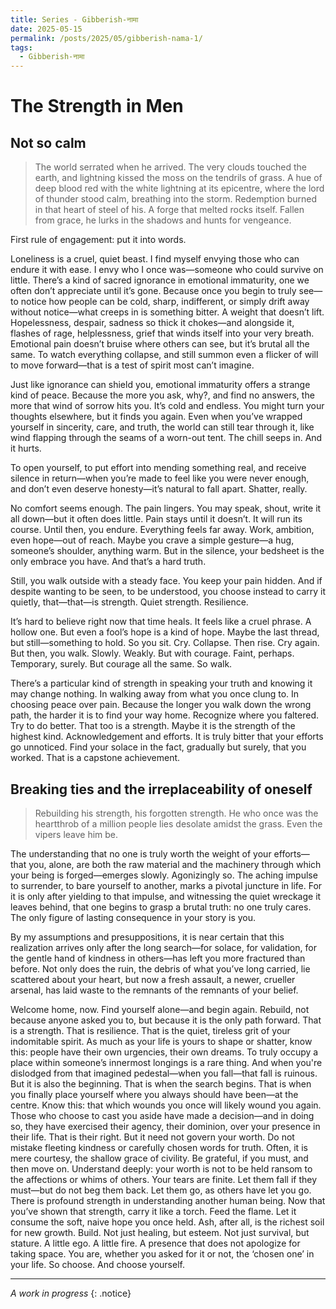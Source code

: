 ```yaml
---
title: Series - Gibberish-नामा
date: 2025-05-15
permalink: /posts/2025/05/gibberish-nama-1/
tags:
  - Gibberish-नामा
---
```


# The Strength in Men

## Not so calm

> The world serrated when he arrived. The very clouds touched the earth, and lightning kissed the moss on the tendrils of grass. A hue of deep blood red with the white lightning at its epicentre, where the lord of thunder stood calm, breathing into the storm. Redemption burned in that heart of steel of his. A forge that melted rocks itself. Fallen from grace, he lurks in the shadows and hunts for vengeance.

First rule of engagement: put it into words.

Loneliness is a cruel, quiet beast. I find myself envying those who can endure it with ease. I envy who I once was—someone who could survive on little. There’s a kind of sacred ignorance in emotional immaturity, one we often don’t appreciate until it’s gone. Because once you begin to truly see—to notice how people can be cold, sharp, indifferent, or simply drift away without notice—what creeps in is something bitter. A weight that doesn’t lift. Hopelessness, despair, sadness so thick it chokes—and alongside it, flashes of rage, helplessness, grief that winds itself into your very breath. Emotional pain doesn’t bruise where others can see, but it’s brutal all the same. To watch everything collapse, and still summon even a flicker of will to move forward—that is a test of spirit most can’t imagine.

Just like ignorance can shield you, emotional immaturity offers a strange kind of peace. Because the more you ask, why?, and find no answers, the more that wind of sorrow hits you. It’s cold and endless. You might turn your thoughts elsewhere, but it finds you again. Even when you’ve wrapped yourself in sincerity, care, and truth, the world can still tear through it, like wind flapping through the seams of a worn-out tent. The chill seeps in. And it hurts.

To open yourself, to put effort into mending something real, and receive silence in return—when you’re made to feel like you were never enough, and don’t even deserve honesty—it’s natural to fall apart. Shatter, really.

No comfort seems enough. The pain lingers. You may speak, shout, write it all down—but it often does little. Pain stays until it doesn’t. It will run its course. Until then, you endure. Everything feels far away. Work, ambition, even hope—out of reach. Maybe you crave a simple gesture—a hug, someone’s shoulder, anything warm. But in the silence, your bedsheet is the only embrace you have. And that’s a hard truth.

Still, you walk outside with a steady face. You keep your pain hidden. And if despite wanting to be seen, to be understood, you choose instead to carry it quietly, that—that—is strength. Quiet strength. Resilience.

It’s hard to believe right now that time heals. It feels like a cruel phrase. A hollow one. But even a fool’s hope is a kind of hope. Maybe the last thread, but still—something to hold. So you sit. Cry. Collapse. Then rise. Cry again. But then, you walk. Slowly. Weakly. But with courage. Faint, perhaps. Temporary, surely. But courage all the same.
So walk.

There’s a particular kind of strength in speaking your truth and knowing it may change nothing. In walking away from what you once clung to. In choosing peace over pain. Because the longer you walk down the wrong path, the harder it is to find your way home. Recognize where you faltered. Try to do better. That too is a strength. Maybe it is the strength of the highest kind. Acknowledgement and efforts. It is truly bitter that your efforts go unnoticed. Find your solace in the fact, gradually but surely, that you worked. That is a capstone achievement. 


## Breaking ties and the irreplaceability of oneself 

> Rebuilding his strength, his forgotten strength. He who once was the heartthrob of a million people lies desolate amidst the grass. Even the vipers leave him be.

The understanding that no one is truly worth the weight of your efforts—that you, alone, are both the raw material and the machinery through which your being is forged—emerges slowly. Agonizingly so. The aching impulse to surrender, to bare yourself to another, marks a pivotal juncture in life. For it is only after yielding to that impulse, and witnessing the quiet wreckage it leaves behind, that one begins to grasp a brutal truth: no one truly cares. The only figure of lasting consequence in your story is you.

By my assumptions and presuppositions, it is near certain that this realization arrives only after the long search—for solace, for validation, for the gentle hand of kindness in others—has left you more fractured than before. Not only does the ruin, the debris of what you’ve long carried, lie scattered about your heart, but now a fresh assault, a newer, crueller arsenal, has laid waste to the remnants of the remnants of your belief.

Welcome home, now. Find yourself alone—and begin again. Rebuild, not because anyone asked you to, but because it is the only path forward. That is a strength. That is resilience. That is the quiet, tireless grit of your indomitable spirit. As much as your life is yours to shape or shatter, know this: people have their own urgencies, their own dreams. To truly occupy a place within someone’s innermost longings is a rare thing. And when you're dislodged from that imagined pedestal—when you fall—that fall is ruinous. But it is also the beginning. That is when the search begins. That is when you finally place yourself where you always should have been—at the centre.
Know this: that which wounds you once will likely wound you again. Those who choose to cast you aside have made a decision—and in doing so, they have exercised their agency, their dominion, over your presence in their life. That is their right. But it need not govern your worth. Do not mistake fleeting kindness or carefully chosen words for truth. Often, it is mere courtesy, the shallow grace of civility. Be grateful, if you must, and then move on.
Understand deeply: your worth is not to be held ransom to the affections or whims of others. Your tears are finite. Let them fall if they must—but do not beg them back. Let them go, as others have let you go. There is profound strength in understanding another human being. Now that you’ve shown that strength, carry it like a torch. Feed the flame. Let it consume the soft, naive hope you once held. Ash, after all, is the richest soil for new growth.
Build. Not just healing, but esteem. Not just survival, but stature. A little ego. A little fire. A presence that does not apologize for taking space. You are, whether you asked for it or not, the ‘chosen one’ in your life. So choose. And choose yourself.

---

*A work in progress*
{: .notice}
